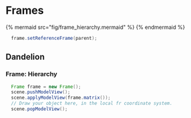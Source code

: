# Frames


{% mermaid src="fig/frame_hierarchy.mermaid" %}
{% endmermaid %}

```java
  frame.setReferenceFrame(parent);
```

## Dandelion
### Frame: Hierarchy

```java
  Frame frame = new Frame();
  scene.pushModelView();
  scene.applyModelView(frame.matrix());
  // Draw your object here, in the local fr coordinate system.
  scene.popModelView();
```
